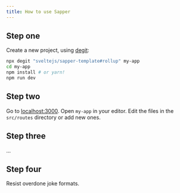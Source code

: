 ```yaml
---
title: How to use Sapper
---
```


## Step one

Create a new project, using [degit](https://github.com/Rich-Harris/degit):

```bash
npx degit "sveltejs/sapper-template#rollup" my-app
cd my-app
npm install # or yarn!
npm run dev
```

## Step two

Go to [localhost:3000](http://localhost:3000). Open `my-app` in your editor. Edit the files in the `src/routes` directory or add new ones.

## Step three

...

## Step four

Resist overdone joke formats.
